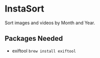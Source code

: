InstaSort
=========

Sort images and videos by Month and Year.

Packages Needed
------------
* exiftool
`brew install exiftool`
